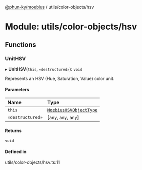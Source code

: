 [@phun-ky/moebius](../README.md) / utils/color-objects/hsv

# Module: utils/color-objects/hsv

## Functions

### UnitHSV

▸ **UnitHSV**(`this`, `«destructured»`): `void`

Represents an HSV (Hue, Saturation, Value) color unit.

#### Parameters

| Name | Type |
| :------ | :------ |
| `this` | [`MoebiusHSVObjectType`](types.md#moebiushsvobjecttype) |
| `«destructured»` | [`any`, `any`, `any`] |

#### Returns

`void`

#### Defined in

utils/color-objects/hsv.ts:11
